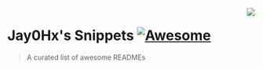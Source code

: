 <img src="icon.png" align="right" />

# Jay0Hx's Snippets [![Awesome](https://cdn.jsdelivr.net/gh/sindresorhus/awesome@d7305f38d29fed78fa85652e3a63e154dd8e8829/media/badge.svg)]([https://github.com/sindresorhus/awesome#readme](https://discord.gg/aGMfNhAxTj))
> A curated list of awesome READMEs
